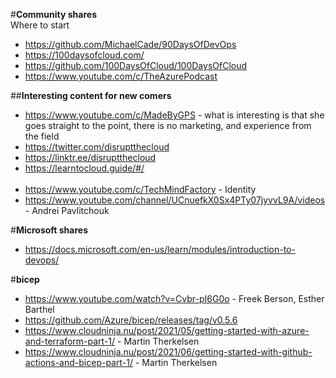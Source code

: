 #**Community shares**<br>
Where to start<br>
* https://github.com/MichaelCade/90DaysOfDevOps<br>
* https://100daysofcloud.com/<br>
* https://github.com/100DaysOfCloud/100DaysOfCloud<br>
* https://www.youtube.com/c/TheAzurePodcast<br>

##**Interesting content for new comers**<br>
* https://www.youtube.com/c/MadeByGPS - what is interesting is that she goes straight to the point, there is no marketing, and experience from the field<br>
* https://twitter.com/disruptthecloud<br>
* https://linktr.ee/disruptthecloud<br>
* https://learntocloud.guide/#/<br><br>
* https://www.youtube.com/c/TechMindFactory - Identity<br>
* https://www.youtube.com/channel/UCnuefkX0Sx4PTy07jyvvL9A/videos - Andrei Pavlitchouk<br>

#**Microsoft shares**<br>
* https://docs.microsoft.com/en-us/learn/modules/introduction-to-devops/<br>

#**bicep**<br>
* https://www.youtube.com/watch?v=Cvbr-pI6G0o - Freek Berson, Esther Barthel
* https://github.com/Azure/bicep/releases/tag/v0.5.6
* https://www.cloudninja.nu/post/2021/05/getting-started-with-azure-and-terraform-part-1/ - Martin Therkelsen
* https://www.cloudninja.nu/post/2021/06/getting-started-with-github-actions-and-bicep-part-1/ - Martin Therkelsen
